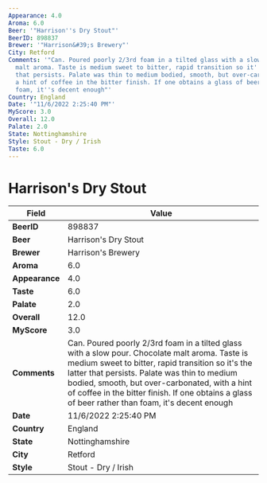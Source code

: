 ```yaml
---
Appearance: 4.0
Aroma: 6.0
Beer: '"Harrison''s Dry Stout"'
BeerID: 898837
Brewer: '"Harrison&#39;s Brewery"'
City: Retford
Comments: '"Can. Poured poorly 2/3rd foam in a tilted glass with a slow pour. Chocolate
  malt aroma. Taste is medium sweet to bitter, rapid transition so it''s the latter
  that persists. Palate was thin to medium bodied, smooth, but over-carbonated, with
  a hint of coffee in the bitter finish. If one obtains a glass of beer rather than
  foam, it''s decent enough"'
Country: England
Date: '"11/6/2022 2:25:40 PM"'
MyScore: 3.0
Overall: 12.0
Palate: 2.0
State: Nottinghamshire
Style: Stout - Dry / Irish
Taste: 6.0
---
```


# Harrison's Dry Stout

| Field         | Value |
|---------------|-------|
| **BeerID** | 898837 |
| **Beer** | Harrison's Dry Stout |
| **Brewer** | Harrison&#39;s Brewery |
| **Aroma** | 6.0 |
| **Appearance** | 4.0 |
| **Taste** | 6.0 |
| **Palate** | 2.0 |
| **Overall** | 12.0 |
| **MyScore** | 3.0 |
| **Comments** | Can. Poured poorly 2/3rd foam in a tilted glass with a slow pour. Chocolate malt aroma. Taste is medium sweet to bitter, rapid transition so it's the latter that persists. Palate was thin to medium bodied, smooth, but over-carbonated, with a hint of coffee in the bitter finish. If one obtains a glass of beer rather than foam, it's decent enough |
| **Date** | 11/6/2022 2:25:40 PM |
| **Country** | England |
| **State** | Nottinghamshire |
| **City** | Retford |
| **Style** | Stout - Dry / Irish |
